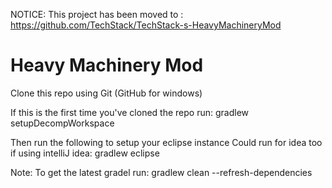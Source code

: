  NOTICE: This project has been moved to : https://github.com/TechStack/TechStack-s-HeavyMachineryMod


Heavy Machinery Mod
==========


Clone this repo using Git (GitHub for windows)

If this is the first time you've cloned the repo run:
gradlew setupDecompWorkspace

Then run the following to setup your eclipse instance Could run for idea too if using  intelliJ idea: 
gradlew eclipse 


Note: To get the latest gradel run:
gradlew clean --refresh-dependencies
